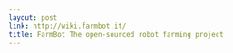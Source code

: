 ```yaml
---
layout: post
link: http://wiki.farmbot.it/
title: FarmBot The open-sourced robot farming project
---
```

